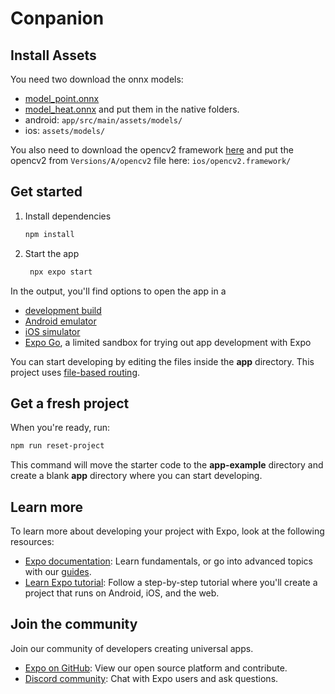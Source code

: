 # Conpanion

## Install Assets

You need two download the onnx models:

-   [model_point.onnx](docs.google.com/uc?export=download&id=1J7cRuupeEIudYrH_CCSV9WvFfu9JM_qU)
-   [model_heat.onnx](docs.google.com/uc?export=download&id=1IlbLPkCv-TdaBLOPh_4J97P1_KHYYJ7a)
    and put them in the native folders.
-   android: `app/src/main/assets/models/`
-   ios: `assets/models/`

You also need to download the opencv2 framework [here](https://github.com/opencv/opencv/releases/download/4.11.0/opencv-4.11.0-ios-framework.zip) and put the opencv2 from `Versions/A/opencv2` file here: `ios/opencv2.framework/`

## Get started

1. Install dependencies

    ```bash
    npm install
    ```

2. Start the app

    ```bash
     npx expo start
    ```

In the output, you'll find options to open the app in a

-   [development build](https://docs.expo.dev/develop/development-builds/introduction/)
-   [Android emulator](https://docs.expo.dev/workflow/android-studio-emulator/)
-   [iOS simulator](https://docs.expo.dev/workflow/ios-simulator/)
-   [Expo Go](https://expo.dev/go), a limited sandbox for trying out app development with Expo

You can start developing by editing the files inside the **app** directory. This project uses [file-based routing](https://docs.expo.dev/router/introduction).

## Get a fresh project

When you're ready, run:

```bash
npm run reset-project
```

This command will move the starter code to the **app-example** directory and create a blank **app** directory where you can start developing.

## Learn more

To learn more about developing your project with Expo, look at the following resources:

-   [Expo documentation](https://docs.expo.dev/): Learn fundamentals, or go into advanced topics with our [guides](https://docs.expo.dev/guides).
-   [Learn Expo tutorial](https://docs.expo.dev/tutorial/introduction/): Follow a step-by-step tutorial where you'll create a project that runs on Android, iOS, and the web.

## Join the community

Join our community of developers creating universal apps.

-   [Expo on GitHub](https://github.com/expo/expo): View our open source platform and contribute.
-   [Discord community](https://chat.expo.dev): Chat with Expo users and ask questions.
